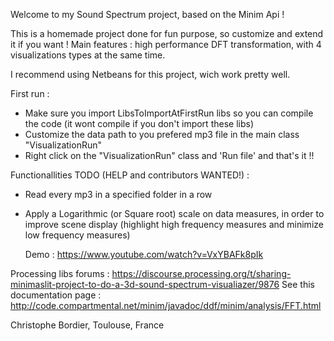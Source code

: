 Welcome to my Sound Spectrum project, based on the Minim Api !

This is a homemade project done for fun purpose, so customize and extend it if you want ! 
Main features : high performance DFT transformation, with 4 visualizations types at the same time.

I recommend using Netbeans for this project, wich work pretty well.

First run :
- Make sure you import LibsToImportAtFirstRun libs so you can compile the code (it wont compile if you don't import these libs)
- Customize the data path to you prefered mp3 file in the main class "VisualizationRun"
- Right click on the "VisualizationRun" class and 'Run file' and that's it !!
   
Functionallities TODO (HELP and contributors WANTED!) : 
- Read every mp3 in a specified folder in a row
- Apply a Logarithmic (or Square root) scale on data measures, in order to improve scene display (highlight high frequency measures and minimize low frequency measures)
   
   Demo : https://www.youtube.com/watch?v=VxYBAFk8pIk
   
Processing libs forums : https://discourse.processing.org/t/sharing-minimaslit-project-to-do-a-3d-sound-spectrum-visualiazer/9876
See this documentation page : http://code.compartmental.net/minim/javadoc/ddf/minim/analysis/FFT.html

Christophe Bordier, Toulouse,  France
